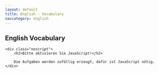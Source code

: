 ```yaml
---
layout: default
title: English - Vocabulary
navcategory: english
---
```


## English Vocabulary

<script type="text/javascript">
const data = [ {
    book: "Orange Line 4",
    sections: [ {
        section: "Unit 2",
        subsections: [ {
            subsection: "Way in",
            vocabulary: [
["best known", "weltberühmt"],
["flat", "flach, platt"],
["farmland", "Ackerland; Ackerboden; Landwirtschaftsflächen"],
["tornado", "Tornado; Wirbelsturm"],
["alley", "Gasse; Weg"],
["terrifying", "furchterregend; erschreckend"],
["storm", "Sturm"],
["European", "europäisch; aus Europa; Europäer; Europäerin"],
["settler", "Siedler; Siedlerin"],
["government", "Regierung"],
["to force", "zwingen"],
["reservation", "Reservat"],
["part-time", "Teilzeit-; Halbtags-"],
["store", "Laden; Geschäft"],
["to clear", "abräumen; ausräumen"],
["to serve", "servieren"],
["grade", "Note; Klasse"],
["schedule", "Stundenplan; Fahrplan"],
["former", "ehemalige; frühere"],
["Homecoming", "Ehemaligentreffen"],
["dance", "Tanz; Tanzveranstaltung; Ball"],
["to vote for", "abstimmen über; wählen"],
["to earn", "verdienen"],
["to present", "präsentieren"],
["to report (on)", "berichten (über)"],
["to drive", "fahren; treiben"],
["per", "pro"],
["chaser", "Jäger; Jägerin; Verfolger; Verfolgerin"],
["direction", "Richtung"],
["cloud", "Wolke"],
["to tear (up)", "kaputt machen; zerreißen; reißen"]
        ] }, {
            subsection: "Station 1",
            vocabulary: [
["locker", "Schließfach; Spind"],
["morning message", "morgendliche Ansprache"],
["principal", "Schulleiter; Schulleiterin"],
["pledge of allegiance", "Treueeid"],
["class", "Unterrichtsstunde; Kurs"],
["freshman", "Neuntklässler; Neuntklässlerin"],
["Math", "Mathematik; Mathe"],
["elective", "Wahlfach"],
["study hall period", "Freistunde"],
["hall", "Flur; Korridor; diele"],
["pass", "Ausweis; Pass"],
["extracurricular", "außerhalb des Lernplans; außerunterrichtlich (Zusatzunterricht)"],
["cheerleader", "Cheerleader (Mädchen, das in einer Gruppe eine Sportmannschaft anfeuert)"],
["cheerleading", "Cheerleading (Aktivität der Cheerleader)"],
["detention", "Nachsitzen"],
["campus", "Campus; Schulgelände"],
["core subject", "Pflichtfach"],
["vacation", "Ferien; Urlaub"],
["recess", "Pause"],
["dress code", "Kleiderordnung; Bekleidungsvorschriften"],
["exchange", "Austausch"],
["to be stuck", "festsitzen; feststecken; nicht weg können; hängen bleiben"],
["nowhere", "nirgendwo; nirgendwohin"],
["(a) couple of", "(ein) paar"],
["familiar", "vertraut; bekannt"],
["to be allowed to (do something)", "(etwas) dürfen"],
["to keep", "aufbewahren; behalten"],
["stuff", "Zeug"],
["instead", "stattdessen"],
["a while", "eine Weile"],
["to be able to (do something)", "(zu etwas) fähig sein; (etwas) können; (etwas) dürfen"],
["to promise", "versprechen"],
["true", "treu"],
["pretty", "ziemlich; ganz schön"],
["astronomy", "Astronomie"],
["journalism", "Journalistik; Journalismus"],
["option", "Möglichkeit; Option; Wahl"],
["to study", "studieren; lernen"],
["strict", "streng; strikt"],
["bathroom", "Toilette; Bad(ezimmer)"],
["for example", "zum Beispiel"],
["to end", "enden; beenden; aufhören"],
["competition", "Konkurrenz"],
["squad", "Gruppe; Team; Mannschaft"],
["awesome", "super; spitze"],
["host family", "Gastfamilie"],
["so that", "damit; so dass"],
["blast", "Wahnsinnsspaß"],
["to stay up", "aufbleiben"],
        ] }, {
            subsection: "Station 2",
            vocabulary: [
["helpful", "hilfsbereit"],
["cooperative", "kooperativ; hilfsbereit"],
["responsible", "verantwortlich; verantwortungsvoll"],
["bossy", "rechthaberisch"],
["unmotivated", "unmotiviert"],
["lazy", "faul"],
["hard-working", "fleißig"],
["disorganized", "unorganisiert; ungeordnet"],
["generous", "großzügig"],
["rude", "unhöflich; unverschämt"],
["stubborn", "eigensinnig; störrisch"],
["selfish", "selbstsüchtig"],
["willing", "bereitwillig"],
["shy", "schüchtern"],
["lesson", "Lektion; Lehre"],
["outside", "außerhalb"],
["year-old", "jährig; Jahre alt"],
["badly", "dringend"],
["allowance", "Taschengeld; Unterhaltsgeld"],
["just", "einfach"],
["driver's license", "Führerschein"],
["girlfriend", "Freundin (in einer Paarbeziehung)"],
["ad(vert) (=advertisement)", "Annonce"],
["job title", "Stellenbezeichnung; Berufsbezeichnung"],
["sales associate", "Verkäufer; Verkäuferin"],
["education", "Ausbildung; Erziehung; Bildung"],
["to waste", "verschwenden"],
["to apply (for)", "sich bewerben (für/um)"],
["interview", "Vorstellungsgespräch"],
["manager", "Manager; Managerin; Geschäftsführer; Geschäftsführerin"],
["tricky", "schwierig; kniffelig"],
["to react", "reagieren"],
["to steal", "stehlen"],
["luckily", "glücklicherweise"],
["to offer", "anbieten; bieten"],
["minimum", "Minimum; minimal; Minimum-"],
["wage", "Lohn"],
["staff", "Personal; Belegschaft; Kollegium"],
["co-worker", "Arbeitskollege; Arbeitskollegin"],
["to fold", "falten; klappen"],
["pants", "Hose"],
["twice", "zweimal; doppelt"],
["to dust", "abstauben; Staub wischen"],
["to sort", "sortieren"],
["to tease", "hänseln; sticheln; reizen"],
["lame", "lahm; schwach"],
["such", "solch"],
["pinhead", "Trottel"],
["to throw", "werfen"],
["reaction", "Reaktion"],
["behavior", "Verhalten"],
["to behave", "sich benehmen; sich verhalten"],
["working hours", "Arbeitszeit"],
["pay", "Bezahlung; Lohn; Gehalt"],
["bonus", "Bonus; Prämie"],
["strength", "Stärke; Kraft"],
["weakness", "Schwäche"],
["to leave", "gehen"],
["restroom", "Toilette"],
["broken", "gebrochen; kaputt"],
["pair", "Paar"],
["dog walker", "Hundeausführer; Hundeausführerin"],
["paperboy", "Zeitungsausträger"],
["papergirl", "Zeitungsausträgerin"],
["babysitter", "Babysitter; Babysitterin"],
["to take care of somebody", "sich um jemanden kümmern; für jemanden sorgen"],
["mostly", "meistens; hauptsächlich"],
        ] }, {
            subsection: "Reading corner",
            vocabulary: [
["date", "Verabredung; Date"],
["to ask somebody out", "sich mit jemanden verabreden"],
["boyfriend", "Freund (in einer Paarbeziehung)"],
["to fall out of", "herausfallen aus"],
["right", "gerade; genau; in dem Moment als"],
["to show up", "auftauchen; erscheinen"],
["to tow", "im Schlepptau"],
["embarrassing", "peinlich"],
["guy", "Typ; Kerl"],
["gym(nasium)", "Turnhalle"],
["to attack", "angreifen"],
["to pick up", "abholen"],
["everybody", "jeder; alle"],
["dancing", "Tanzen; Tanz-"],
        ] }, {
            subsection: "Film corner",
            vocabulary: [
["buddy", "Kumpel"],
["homeroom", "erste Stunde (in der Schule)"],
["atmosphere", "Atmosphäre; Stimmung"],
["relationship", "Beziehung"],
["to interest", "interessieren"],
["field trip", "Schulausflug"],        
        ] }, {
            subsection: "Presentation skills",
            vocabulary: [
["presentation", "Präsentation; Vortrag"],
["topic", "Thema"],
["second", "zweitens"]
        ] }
    ] }
]
} // end Orange Line 4 - Unit 2
];

    document.write("<select id=\"vocChooser\" onchange=\"update()\">");
    for(bookIndex in data) {
        document.write("<option value=\"" + bookIndex + "\">" + data[bookIndex].book + "</option>");
        for (sectionIndex in data[bookIndex].sections) {
            document.write("<option value=\"" + bookIndex + "-" + sectionIndex + "\">" + data[bookIndex].book + " - "  + data[bookIndex].sections[sectionIndex].section + "</option>");
            for (subSectionIndex in data[bookIndex].sections[sectionIndex].subsections) {
                document.write("<option value=\"" + bookIndex + "-" + sectionIndex +  "-" + subSectionIndex + "\">" + data[bookIndex].book + " - "  + data[bookIndex].sections[sectionIndex].section
                     + " - "  + data[bookIndex].sections[sectionIndex].subsections[subSectionIndex].subsection + "</option>");
            }
        }
    }

    document.write("</select><br/>");

    document.write("<div id=\"vTable\"></div>");

    update();

function update() {
    const selector = document.getElementById("vocChooser");
    let vdata = [];
    const indices = selector.value.split("-");
    if (indices.length == 1) {
        for (sectionIndex in data[parseInt(indices[0])].sections) {
            for (subSectionIndex in data[parseInt(indices[0])].sections[sectionIndex].subsections) {
                vdata = vdata.concat(data[parseInt(indices[0])].sections[sectionIndex].subsections[subSectionIndex].vocabulary);
            }
        }
    }
    if (indices.length == 2) {
        for (subSectionIndex in data[parseInt(indices[0])].sections[parseInt(indices[1])].subsections) {
            vdata = vdata.concat(data[parseInt(indices[0])].sections[parseInt(indices[1])].subsections[subSectionIndex].vocabulary);
        }
    }
    if (indices.length == 3) {
        vdata = data[parseInt(indices[0])].sections[parseInt(indices[1])].subsections[parseInt(indices[2])].vocabulary;
    }

    var already = new Array();
    let html = "";
    html += "<table class=\"vocabulary\"><tr><td>English</td><td>German</td></tr>";

    for (var i = 0; i < Math.min(vdata.length, 18); i++) {
        do {
            var a = Math.floor(Math.random() * vdata.length);
        } while (already.indexOf(a) != -1);

        html += "<tr>";
        if (Math.random() < 0.5) {
            html += "<td>" + vdata[a][0] + "</td><td></td>";
        } else {
            html += "<td></td><td>" + vdata[a][1] + "</td>";
        }
        html += "</tr>";
        already.push(a);
    }
    html += "</tr></table>";

    const table = document.getElementById("vTable");
    if (table) {
        table.innerHTML = html;
    } else {
        document.write(html);
    }
    
}
</script><noscript>
    <div class="noscript">
        <h2>Bitte aktivieren Sie JavaScript!</h2>

        Die Aufgaben werden zufällig erzeugt, dafür ist JavaScript nötig.
    </div>
</noscript>

